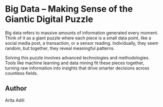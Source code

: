 
# Big Data – Making Sense of the Giantic Digital Puzzle
    
Big data refers to massive amounts of information generated every moment. Think of it as a giant puzzle where each piece is a small data point, like a social media post, a transaction, or a sensor reading. Individually, they seem random, but together, they reveal meaningful patterns.

Solving this puzzle involves advanced technologies and methodologies. Tools like machine learning and data mining fit these pieces together, turning raw information into insights that drive smarter decisions across countless fields. 


## Author
Arita Adili
